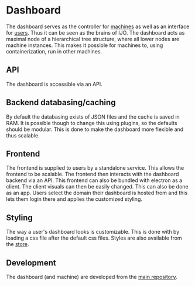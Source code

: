 # Dashboard
The dashboard serves as the controller for [machines](./machine.md) as well as an interface for [users](./user.md). Thus it can be seen as the brains of IJO. The dashboard acts as maximal node of a hierarchical tree structure, where all lower nodes are machine instances. This makes it possible for machines to, using containerization, run in other machines.

## API
The dashboard is accessible via an API.

## Backend databasing/caching
By default the databasing exists of JSON files and the cache is saved in RAM. It is possible though to change this using plugins, so the defaults should be modular. This is done to make the dashboard more flexible and thus scalable.

## Frontend
The frontend is supplied to users by a standalone service. This allows the frontend to be scalable. The frontend then interacts with the dashboard backend via an API. This frontend can also be bundled with electron as a client. The client visuals can then be easily changed. This can also be done as an app. Users select the domain their dashboard is hosted from and this lets them login there and applies the customized styling.

## Styling
The way a user's dashboard looks is customizable. This is done with by loading a css file after the default css files. Styles are also available from the [store](./store.md).

## Development
The dashboard (and machine) are developed from the [main repository](https://github.com/ijo-sm/ijo).